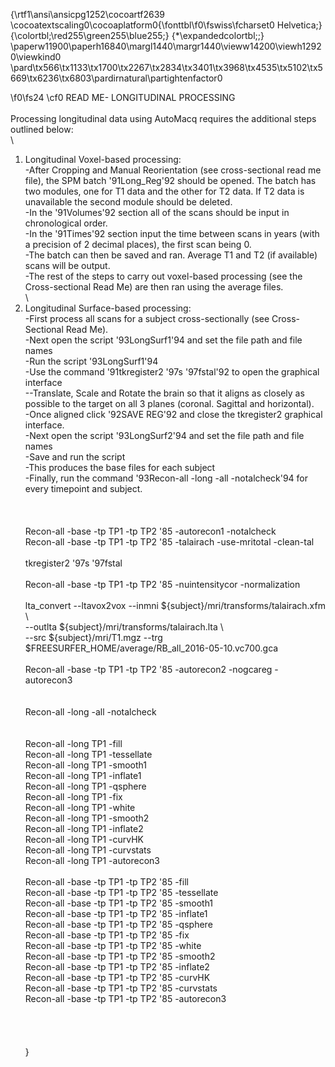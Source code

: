 {\rtf1\ansi\ansicpg1252\cocoartf2639
\cocoatextscaling0\cocoaplatform0{\fonttbl\f0\fswiss\fcharset0 Helvetica;}
{\colortbl;\red255\green255\blue255;}
{\*\expandedcolortbl;;}
\paperw11900\paperh16840\margl1440\margr1440\vieww14200\viewh12920\viewkind0
\pard\tx566\tx1133\tx1700\tx2267\tx2834\tx3401\tx3968\tx4535\tx5102\tx5669\tx6236\tx6803\pardirnatural\partightenfactor0

\f0\fs24 \cf0 READ ME- LONGITUDINAL PROCESSING\
\
Processing longitudinal data using AutoMacq requires the additional steps outlined below:\
\
1) Longitudinal Voxel-based processing:\
-After Cropping and Manual Reorientation (see cross-sectional read me file), the SPM batch \'91Long_Reg\'92 should be opened. The batch has two modules, one for T1 data and the other for T2 data. If T2 data is unavailable the second module should be deleted. \
-In the \'91Volumes\'92 section all of the scans should be input in chronological order.\
-In the \'91Times\'92 section input the time between scans in years (with a precision of 2 decimal places), the first scan being 0.\
-The batch can then be saved and ran. Average T1 and T2 (if available) scans will be output.\
-The rest of the steps to carry out voxel-based processing (see the Cross-sectional Read Me) are then ran using the average files.\
\
2) Longitudinal Surface-based processing:\
-First process all scans for a subject cross-sectionally (see Cross-Sectional Read Me). \
-Next open the script \'93LongSurf1\'94 and set the file path and file names\
-Run the script \'93LongSurf1\'94 \
-Use the command \'91tkregister2 \'97s <Subject> \'97fstal\'92 to open the graphical interface\
--Translate, Scale and Rotate the brain so that it aligns as closely as possible to the target on all 3 planes (coronal. Sagittal and horizontal).\
-Once aligned click \'92SAVE REG\'92 and close the tkregister2 graphical interface.\
-Next open the script \'93LongSurf2\'94 and set the file path and file names\
-Save and run the script\
-This produces the base files for each subject\
-Finally, run the command \'93Recon-all -long <timepoint> <Subject> -all -notalcheck\'94 for every timepoint and subject.\
\
\
\
Recon-all -base <Subject> -tp TP1 -tp TP2 \'85 -autorecon1 -notalcheck\
Recon-all -base <Subject> -tp TP1 -tp TP2 \'85 -talairach -use-mritotal -clean-tal\
\
tkregister2 \'97s <Subject> \'97fstal\
\
Recon-all -base <Subject> -tp TP1 -tp TP2 \'85 -nuintensitycor -normalization\
\
lta_convert --ltavox2vox --inmni $\{subject\}/mri/transforms/talairach.xfm \\\
--outlta $\{subject\}/mri/transforms/talairach.lta \\\
--src $\{subject\}/mri/T1.mgz --trg $FREESURFER_HOME/average/RB_all_2016-05-10.vc700.gca\
\
Recon-all -base <Subject> -tp TP1 -tp TP2 \'85 -autorecon2 -nogcareg -autorecon3\
\
\
Recon-all -long <timepoint> <Subject> -all -notalcheck\
\
\
Recon-all -long TP1 <Subject> -fill\
Recon-all -long TP1 <Subject> -tessellate\
Recon-all -long TP1 <Subject> -smooth1\
Recon-all -long TP1 <Subject> -inflate1\
Recon-all -long TP1 <Subject> -qsphere\
Recon-all -long TP1 <Subject> -fix\
Recon-all -long TP1 <Subject> -white\
Recon-all -long TP1 <Subject> -smooth2\
Recon-all -long TP1 <Subject> -inflate2\
Recon-all -long TP1 <Subject> -curvHK\
Recon-all -long TP1 <Subject> -curvstats\
Recon-all -long TP1 <Subject> -autorecon3\
\
Recon-all -base <Subject> -tp TP1 -tp TP2 \'85 -fill\
Recon-all -base <Subject> -tp TP1 -tp TP2 \'85 -tessellate\
Recon-all -base <Subject> -tp TP1 -tp TP2 \'85 -smooth1\
Recon-all -base <Subject> -tp TP1 -tp TP2 \'85 -inflate1\
Recon-all -base <Subject> -tp TP1 -tp TP2 \'85 -qsphere\
Recon-all -base <Subject> -tp TP1 -tp TP2 \'85 -fix\
Recon-all -base <Subject> -tp TP1 -tp TP2 \'85 -white\
Recon-all -base <Subject> -tp TP1 -tp TP2 \'85 -smooth2\
Recon-all -base <Subject> -tp TP1 -tp TP2 \'85 -inflate2\
Recon-all -base <Subject> -tp TP1 -tp TP2 \'85 -curvHK\
Recon-all -base <Subject> -tp TP1 -tp TP2 \'85 -curvstats\
Recon-all -base <Subject> -tp TP1 -tp TP2 \'85 -autorecon3\
\
\
\
\
}
